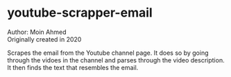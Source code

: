 # youtube-scrapper-email

Author: Moin Ahmed <br>
Originally created in 2020

Scrapes the email from the Youtube channel page. It does so by going through the vidoes in the channel and parses through the video description. It then finds the text that resembles the email.

